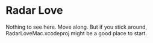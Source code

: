 Radar Love
==========

Nothing to see here. Move along. But if you stick around, RadarLoveMac.xcodeproj
might be a good place to start.